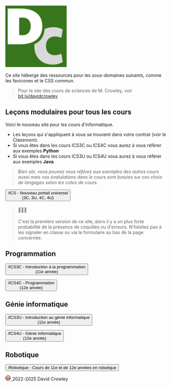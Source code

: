 <div class="code-compare">

<div markdown="1">

![David Crowley](./android-chrome-192x192.png)

</div>

<div markdown="1" style="align-self: center;">

Ce site héberge des ressources pour les sous-domaines suivants, comme les favicones et le CSS commun.

> Pour le site des cours de sciences de M. Crowley, voir [bit.ly/davidcrowley](https://sites.google.com/a/ecolecatholique.ca/crowley/home)

</div>

</div>

<div class='tile-box'>

<div markdown='1'>

## Leçons modulaires pour tous les cours

Voici le nouveau site pour les cours d'informatique.

- Les leçons qui s'appliquent à vous se trouvent dans votre contrat (voir le Classroom).
- Si vous êtes dans les cours ICS3C ou ICS4C vous aurez à vous référer aux exemples **Python**
- Si vous êtes dans les cours ICS3U ou ICS4U vous aurez à vous référer aux exemples **Java**

> _Bien sûr, vous pouvez vous référez aux exemples des autres cours aussi mais vos évalulations dans le cours sont basées sur ces choix de langages selon les cotes de cours._

<div>

<button onclick="window.location.href='./ICS'"> /ICS - Nouveau portail universel<br>(3C, 3U, 4C, 4U)</button>

</div>

> #### 🚧🚧🚧 
> C'est la première version de ce site, alors il y a un plus forte probabilité de la présence 
> de coquilles ou d'erreurs. N'hésitez pas à les signaler en classe ou via le formulaire au bas 
> de la page concernée.

</div>

</div>


<div class="tile-box">

<div markdown="1">

## Programmation

<button onclick="window.location.href='./ICS3C'"> /ICS3C - Introduction à la programmation<br>(11e année)</button>

<button onclick="window.location.href='./ICS4C'"> /ICS4C - Programmation<br>(12e année) </button>

</div>

<div markdown="1">

## Génie informatique

<button onclick="window.location.href='./ICS3U'"> /ICS3U - Introduction au génie informatique<br>(11e année) </button>

<button onclick="window.location.href='./ICS4U'"> /ICS4U - Génie informatique<br>(12e année) </button>

</div>

<div markdown="1">

## Robotique

<button onclick="window.location.href='./Robotique'"> /Robotique - Cours de 11e et de 12e années en robotique </button>

</div>

</div>

<footer>
  <p>
    <a href="./pages/bbc/landing">
      <img 
        src="./assets/img/shotokan-tiger-16px-orange.png" 
        alt="" 
        style="display:inline;padding:0;margin-right:2px"
      >
    </a>
    2022-2025 David Crowley
  </p>
</footer>
